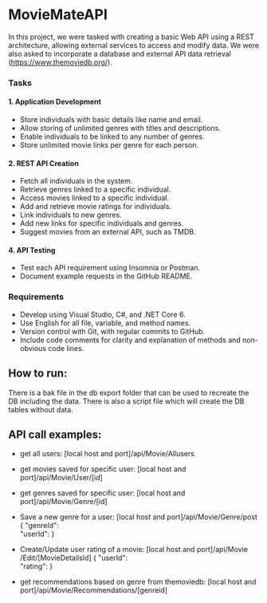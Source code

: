 # MovieMateAPI
In this project, we were tasked with creating a basic Web API using a REST architecture, allowing external services to access and modify data. We were also asked to incorporate a database and external API data retrieval (https://www.themoviedb.org/).

### Tasks

#### 1. Application Development
- Store individuals with basic details like name and email.
- Allow storing of unlimited genres with titles and descriptions.
- Enable individuals to be linked to any number of genres.
- Store unlimited movie links per genre for each person.

#### 2. REST API Creation
- Fetch all individuals in the system.
- Retrieve genres linked to a specific individual.
- Access movies linked to a specific individual.
- Add and retrieve movie ratings for individuals.
- Link individuals to new genres.
- Add new links for specific individuals and genres.
- Suggest movies from an external API, such as TMDB.

#### 4. API Testing
- Test each API requirement using Insomnia or Postman.
- Document example requests in the GitHub README.

### Requirements
- Develop using Visual Studio, C#, and .NET Core 6.
- Use English for all file, variable, and method names.
- Version control with Git, with regular commits to GitHub.
- Include code comments for clarity and explanation of methods and non-obvious code lines.

## How to run:
There is a bak file in the db export folder that can be used to recreate the DB including the data.
There is also a script file which will create the DB tables without data.

## API call examples:
- get all users: [local host and port]/api/Movie/Allusers
  
- get movies saved for specific user: [local host and port]/api/Movie/User/[id]
  
- get genres saved for specific user: [local host and port]/api/Movie/Genre/[id]
  
- Save a new genre for a user: [local host and port]/api/Movie/Genre/post
    {
      "genreId":  
      "userId": 
    }
  
- Create/Update user rating of a movie: [local host and port]​/api​/Movie​/Edit​/[MovieDetailsId]
  {
    "userId":   
    "rating": 
  }
  
- get recommendations based on genre from themoviedb: [local host and port]/api/Movie/Recommendations/[genreid]
